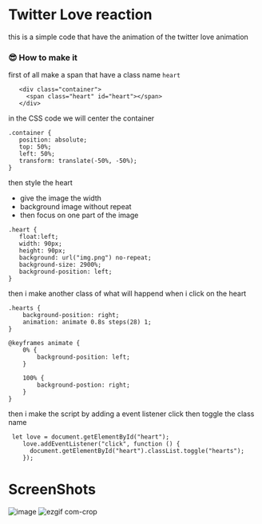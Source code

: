 # Twitter Love reaction 

this is a simple code that have the animation of the twitter love animation 

### 😎 How to make it 
first of all make a span that have a class name `heart`
 ```
    <div class="container">
      <span class="heart" id="heart"></span>
    </div>
 ```
 
 in the CSS code we will center the container 
 ```
 .container {
    position: absolute;
    top: 50%;
    left: 50%;
    transform: translate(-50%, -50%);
}
 ```
 
 then style the heart 
  - give the image the width 
  - background image without repeat 
  - then focus  on one part of the image 
 ```
 .heart {
    float:left;
    width: 90px;
    height: 90px;
    background: url("img.png") no-repeat;
    background-size: 2900%;
    background-position: left;
}
 ```
 
 then i make another class of what will happend when i click on the heart 
 
```
.hearts {
    background-position: right;
    animation: animate 0.8s steps(28) 1;
}

@keyframes animate {
    0% {
        background-position: left;
    }

    100% {
        background-postion: right;
    }
}

```
then i make the script by adding a event listener click then toggle the class name
```
 let love = document.getElementById("heart");
    love.addEventListener("click", function () {
      document.getElementById("heart").classList.toggle("hearts");
    });
```

# ScreenShots
![image](https://user-images.githubusercontent.com/42722816/90199625-92ddbf80-ddd5-11ea-93cd-9dc6c11ef39e.png)
![ezgif com-crop](https://user-images.githubusercontent.com/42722816/90199848-1eefe700-ddd6-11ea-95f8-97ea5c96cd64.gif)

